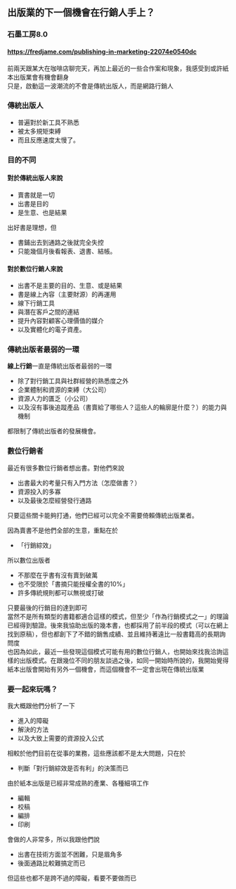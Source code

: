 ## 出版業的下一個機會在行銷人手上？
### 石墨工房8.0
#### https://fredjame.com/publishing-in-marketing-22074e0540dc

前兩天跟某大在咖啡店聊完天，再加上最近的一些合作案和現象，我感受到或許紙本出版業會有機會翻身  
只是，啟動這一波潮流的不會是傳統出版人，而是網路行銷人  
### 傳統出版人
- 普遍對於新工具不熟悉
- 被太多規矩束縛
- 而且反應速度太慢了。

### 目的不同
#### 對於傳統出版人來說
- 賣書就是一切
- 出書是目的
- 是生意、也是結果

出好書是理想，但
- 書鋪出去到通路之後就完全失控
- 只能幾個月後看報表、退書、結帳。

#### 對於數位行銷人來說
- 出書不是主要的目的、生意、或是結果
- 書是線上內容（主要財源）的再運用
- 線下行銷工具
- 與潛在客戶之間的連結
- 提升內容對顧客心理價值的媒介
- 以及實體化的電子資產。

### 傳統出版者最弱的一環
**線上行銷**一直是傳統出版者最弱的一環
- 除了對行銷工具與社群經營的熟悉度之外
- 企業體制和資源的束縛（大公司）
- 資源人力的匱乏（小公司）
- 以及沒有事後追蹤產品（書賣給了哪些人？這些人的輪廓是什麼？）的能力與機制

都限制了傳統出版者的發展機會。

### 數位行銷者
最近有很多數位行銷者想出書。對他們來說
- 出書最大的考量只有入門方法（怎麼做書？）
- 資源投入的多寡
- 以及最後怎麼經營發行通路

只要這些關卡能夠打通，他們已經可以完全不需要倚賴傳統出版業者。

因為賣書不是他們全部的生意，重點在於
- 「行銷綜效」

所以數位出版者
- 不那麼在乎書有沒有賣到破萬
- 也不受限於「書摘只能授權全書的10%」
- 許多傳統規則都可以無視或打破

只要最後的行銷目的達到即可  
當然不是所有類型的書籍都適合這樣的模式，但至少「作為行銷模式之一」的理論已經得到驗證。後來我協助出版的幾本書，也都採用了前半段的模式（可以在網上找到原稿），但也都創下了不錯的銷售成績、並且維持著遠比一般書籍高的長期詢問度  
也因為如此，最近一些發現這個模式可能有用的數位行銷人，也開始來找我洽詢這樣的出版模式。在跟幾位不同的朋友談過之後，如同一開始時所說的，我開始覺得紙本出版會開始有另外一個機會，而這個機會不一定會出現在傳統出版業  

### 要一起來玩嗎？
我大概跟他們分析了一下
- 進入的障礙
- 解決的方法
- 以及大致上需要的資源投入公式

相較於他們目前在從事的業務，這些應該都不是太大問題，只在於
- 判斷「對行銷綜效是否有利」的決策而已

由於紙本出版是已經非常成熟的產業、各種細項工作
- 編輯
- 校稿
- 編排
- 印刷

會做的人非常多，所以我跟他們說
- 出書在技術方面並不困難，只是眉角多
- 後面通路比較難搞定而已

但這些也都不是跨不過的障礙，看要不要做而已